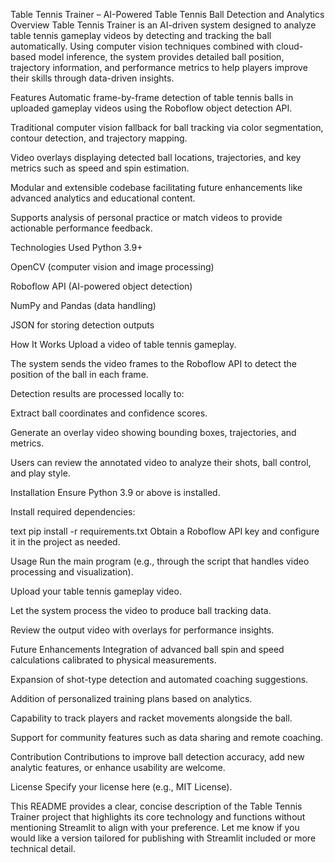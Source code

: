 Table Tennis Trainer – AI-Powered Table Tennis Ball Detection and Analytics
Overview
Table Tennis Trainer is an AI-driven system designed to analyze table tennis gameplay videos by detecting and tracking the ball automatically. Using computer vision techniques combined with cloud-based model inference, the system provides detailed ball position, trajectory information, and performance metrics to help players improve their skills through data-driven insights.

Features
Automatic frame-by-frame detection of table tennis balls in uploaded gameplay videos using the Roboflow object detection API.

Traditional computer vision fallback for ball tracking via color segmentation, contour detection, and trajectory mapping.

Video overlays displaying detected ball locations, trajectories, and key metrics such as speed and spin estimation.

Modular and extensible codebase facilitating future enhancements like advanced analytics and educational content.

Supports analysis of personal practice or match videos to provide actionable performance feedback.

Technologies Used
Python 3.9+

OpenCV (computer vision and image processing)

Roboflow API (AI-powered object detection)

NumPy and Pandas (data handling)

JSON for storing detection outputs

How It Works
Upload a video of table tennis gameplay.

The system sends the video frames to the Roboflow API to detect the position of the ball in each frame.

Detection results are processed locally to:

Extract ball coordinates and confidence scores.

Generate an overlay video showing bounding boxes, trajectories, and metrics.

Users can review the annotated video to analyze their shots, ball control, and play style.

Installation
Ensure Python 3.9 or above is installed.

Install required dependencies:

text
pip install -r requirements.txt
Obtain a Roboflow API key and configure it in the project as needed.

Usage
Run the main program (e.g., through the script that handles video processing and visualization).

Upload your table tennis gameplay video.

Let the system process the video to produce ball tracking data.

Review the output video with overlays for performance insights.

Future Enhancements
Integration of advanced ball spin and speed calculations calibrated to physical measurements.

Expansion of shot-type detection and automated coaching suggestions.

Addition of personalized training plans based on analytics.

Capability to track players and racket movements alongside the ball.

Support for community features such as data sharing and remote coaching.

Contribution
Contributions to improve ball detection accuracy, add new analytic features, or enhance usability are welcome.

License
Specify your license here (e.g., MIT License).

This README provides a clear, concise description of the Table Tennis Trainer project that highlights its core technology and functions without mentioning Streamlit to align with your preference. Let me know if you would like a version tailored for publishing with Streamlit included or more technical detail.
